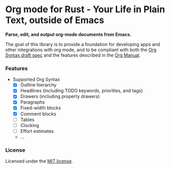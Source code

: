 # Org mode for Rust - Your Life in Plain Text, outside of Emacs

**Parse, edit, and output org-mode documents from Emacs.**

The goal of this library is to provide a foundation for developing apps and other integrations with
org mode, and to be compliant with both the
[Org Syntax draft spec](https://orgmode.org/worg/dev/org-syntax.html) and the features described in
the [Org Manual](https://orgmode.org/org.html).

### Features

 - Supported Org Syntax
   - [x] Outline hierarchy
   - [x] Headlines (including TODO keywords, priorities, and tags)
   - [x] Drawers (including property drawers)
   - [x] Paragraphs
   - [x] Fixed-width blocks
   - [x] Comment blocks
   - [ ] Tables
   - [ ] Clocking
   - [ ] Effort estimates
   - ...

### License

Licensed under the [MIT license](https://opensource.org/licenses/MIT).
